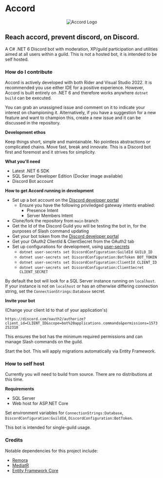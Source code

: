 # Accord
<p align="center">
    <img alt='Accord Logo' src='branding/readme-logo.png'/>
</p>

## Reach accord, prevent discord, on Discord.

A C# .NET 6 Discord bot with moderation, XP/guild participation and utilities aimed at all users within a guild. This is not a hosted bot, it is intended to be self hosted.

### How do I contribute

Accord is actively developed with both Rider and Visual Studio 2022. It is recommended you use either IDE for a positive experience. However, Accord is built entirely on .NET 6 and therefore works anywhere `dotnet build` can be executed.

You can grab an unassigned issue and comment on it to indicate your interest on championing it. Alternatively, if you have a suggestion for a new feature and want to champion this, create a new issue and it can be discussed in the repository.

**Development ethos**

Keep things short, simple and maintainable. No pointless abstractions or complicated chains. Move fast, break and innovate. This is a Discord bot first and foremost and it strives for simplicity.

**What you'll need**

- Latest .NET 6 SDK
- SQL Server Developer Edition (Docker image available)
- Discord Bot account

**How to get Accord running in development**

- Set up a bot account on the [Discord developer portal](https://discord.com/developers/applications)
    - Ensure you have the following priviledged gateway intents enabled:
        - Presence Intent
        - Server Members Intent
- Clone/fork the repository from `main` branch
- Get the Id of the Discord Guild you will be testing the bot in, for the purposes of Slash command updating
- Get your bot token from the [Discord developer portal](https://discord.com/developers/applications)
- Get your OAuth2 ClientId & ClientSecret from the OAuth2 tab
- Set up configurations for development, using [user-secrets](https://docs.microsoft.com/en-us/aspnet/core/security/app-secrets)
    - `dotnet user-secrets set DiscordConfiguration:GuildId GUILD_ID`
    - `dotnet user-secrets set DiscordConfiguration:BotToken BOT_TOKEN`
    - `dotnet user-secrets set DiscordConfiguration:ClientId CLIENT_ID`
    - `dotnet user-secrets set DiscordConfiguration:ClientSecret CLIENT_SECRET`

By default the bot will look for a SQL Server instance running on `localhost`. If your instance is not on `localhost` or has an otherwise differing connection string, set the `ConnectionStrings:Database` secret.

**Invite your bot**

(Change your client Id to that of your application's)

```https://discord.com/oauth2/authorize?client_id=CLIENT_ID&scope=bot%20applications.commands&permissions=1573252310```

This ensures the bot has the minimum required permissions and can manage Slash commands on the guild.

Start the bot. This will apply migrations automatically via Entity Framework.

### How to self host

Currently you will need to build from source. There are no distributions at this time.

**Requirements**
- SQL Server
- Web host for ASP.NET Core

Set environment variables for `ConnectionStrings:Database`, `DiscordConfiguration:GuildId`, `DiscordConfiguration:BotToken`.

This bot is intended for single-guild usage.

### Credits

Notable dependencies for this project include:
- [Remora](https://github.com/Nihlus/Remora.Discord)
- [MediatR](https://github.com/jbogard/MediatR)
- [Entity Framework Core](https://docs.microsoft.com/en-us/ef/core/)
